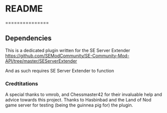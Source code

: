 <h1>README</h1>
===============

<h2>Dependencies</h2>

This is a dedicated plugin written for the SE Server Extender 
https://github.com/SEModCommunity/SE-Community-Mod-API/tree/master/SEServerExtender

And as such requires SE Server Extender to function


<h3>Credtitations</h3>
A special thanks to vmrob, and Chessmaster42 for their invaluable help and advice towards this project.
Thanks to Hasbinbad and the Land of Nod game server for testing (being the guinnea pig for) the plugin.
